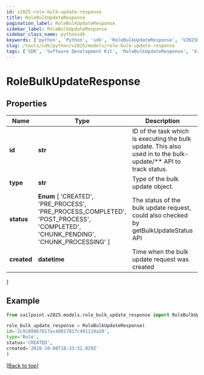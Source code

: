 ```yaml
---
id: v2025-role-bulk-update-response
title: RoleBulkUpdateResponse
pagination_label: RoleBulkUpdateResponse
sidebar_label: RoleBulkUpdateResponse
sidebar_class_name: pythonsdk
keywords: ['python', 'Python', 'sdk', 'RoleBulkUpdateResponse', 'V2025RoleBulkUpdateResponse'] 
slug: /tools/sdk/python/v2025/models/role-bulk-update-response
tags: ['SDK', 'Software Development Kit', 'RoleBulkUpdateResponse', 'V2025RoleBulkUpdateResponse']
---
```


# RoleBulkUpdateResponse


## Properties

Name | Type | Description | Notes
------------ | ------------- | ------------- | -------------
**id** | **str** | ID of the task which is executing the bulk update. This also used in to the bulk-update/** API to track status. | [optional] 
**type** | **str** | Type of the bulk update object. | [optional] 
**status** |  **Enum** [  'CREATED',    'PRE_PROCESS',    'PRE_PROCESS_COMPLETED',    'POST_PROCESS',    'COMPLETED',    'CHUNK_PENDING',    'CHUNK_PROCESSING' ] | The status of the bulk update request, could also checked by getBulkUpdateStatus API | [optional] 
**created** | **datetime** | Time when the bulk update request was created | [optional] 
}

## Example

```python
from sailpoint.v2025.models.role_bulk_update_response import RoleBulkUpdateResponse

role_bulk_update_response = RoleBulkUpdateResponse(
id='2c9180867817ac4d017817c491119a20',
type='Role',
status='CREATED',
created='2020-10-08T18:33:52.029Z'
)

```
[[Back to top]](#) 

